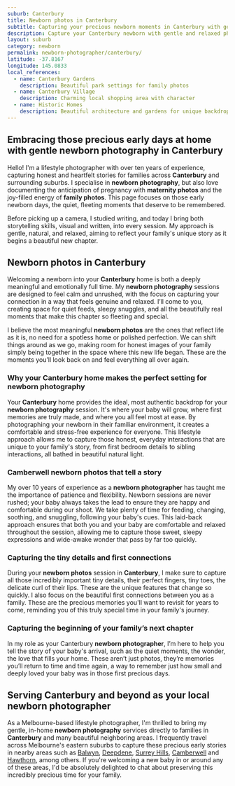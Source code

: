 ```yaml
---
suburb: Canterbury
title: Newborn photos in Canterbury
subtitle: Capturing your precious newborn moments in Canterbury with gentle photography
description: Capture your Canterbury newborn with gentle and relaxed photography. Newborn sessions are available in your home for maximum comfort and convenience.
layout: suburb
category: newborn
permalink: newborn-photographer/canterbury/
latitude: -37.8167
longitude: 145.0833
local_references:
  - name: Canterbury Gardens
    description: Beautiful park settings for family photos
  - name: Canterbury Village
    description: Charming local shopping area with character
  - name: Historic Homes
    description: Beautiful architecture and gardens for unique backdrops
---
```


## Embracing those precious early days at home with gentle newborn photography in Canterbury

Hello! I'm a lifestyle photographer with over ten years of experience, capturing honest and heartfelt stories for families across **Canterbury** and surrounding suburbs. I specialise in **newborn photography**, but also love documenting the anticipation of pregnancy with **maternity photos** and the joy-filled energy of **family photos**. This page focuses on those early newborn days, the quiet, fleeting moments that deserve to be remembered.

Before picking up a camera, I studied writing, and today I bring both storytelling skills, visual and written, into every session. My approach is gentle, natural, and relaxed, aiming to reflect your family's unique story as it begins a beautiful new chapter.

## Newborn photos in Canterbury

Welcoming a newborn into your **Canterbury** home is both a deeply meaningful and emotionally full time. My **newborn photography** sessions are designed to feel calm and unrushed, with the focus on capturing your connection in a way that feels genuine and relaxed. I’ll come to you, creating space for quiet feeds, sleepy snuggles, and all the beautifully real moments that make this chapter so fleeting and special.

I believe the most meaningful **newborn photos** are the ones that reflect life as it is, no need for a spotless home or polished perfection. We can shift things around as we go, making room for honest images of your family simply being together in the space where this new life began. These are the moments you’ll look back on and feel everything all over again.

### Why your Canterbury home makes the perfect setting for newborn photography

Your **Canterbury** home provides the ideal, most authentic backdrop for your **newborn photography** session. It's where your baby will grow, where first memories are truly made, and where you all feel most at ease. By photographing your newborn in their familiar environment, it creates a comfortable and stress-free experience for everyone. This lifestyle approach allows me to capture those honest, everyday interactions that are unique to your family's story, from first bedroom details to sibling interactions, all bathed in beautiful natural light.

### Camberwell newborn photos that tell a story

My over 10 years of experience as a **newborn photographer** has taught me the importance of patience and flexibility. Newborn sessions are never rushed; your baby always takes the lead to ensure they are happy and comfortable during our shoot. We take plenty of time for feeding, changing, soothing, and snuggling, following your baby's cues. This laid-back approach ensures that both you and your baby are comfortable and relaxed throughout the session, allowing me to capture those sweet, sleepy expressions and wide-awake wonder that pass by far too quickly.

### Capturing the tiny details and first connections

During your **newborn photos** session in **Canterbury**, I make sure to capture all those incredibly important tiny details, their perfect fingers, tiny toes, the delicate curl of their lips. These are the unique features that change so quickly. I also focus on the beautiful first connections between you as a family. These are the precious memories you'll want to revisit for years to come, reminding you of this truly special time in your family's journey.

### Capturing the beginning of your family’s next chapter

In my role as your Canterbury **newborn photographer**, I’m here to help you tell the story of your baby's arrival, such as the quiet moments, the wonder, the love that fills your home. These aren’t just photos, they’re memories you’ll return to time and time again, a way to remember just how small and deeply loved your baby was in those first precious days.

## Serving Canterbury and beyond as your local newborn photographer

As a Melbourne-based lifestyle photographer, I'm thrilled to bring my gentle, in-home **newborn photography** services directly to families in **Canterbury** and many beautiful neighboring areas. I frequently travel across Melbourne's eastern suburbs to capture these precious early stories in nearby areas such as [Balwyn](newborn-photos/balwyn/), [Deepdene](newborn-photos/deepdene/), [Surrey Hills](newborn-photos/surrey-hills/), [Camberwell](newborn-photos/camberwell/) and [Hawthorn](newborn-photos/hawthorn/), among others. If you're welcoming a new baby in or around any of these areas, I'd be absolutely delighted to chat about preserving this incredibly precious time for your family.
